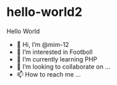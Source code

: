 # hello-world2
Hello World 
- 👋 Hi, I’m @mim-12
- 👀 I’m interested in Footboll
- 🌱 I’m currently learning PHP
- 💞️ I’m looking to collaborate on ...
- 📫 How to reach me ...

